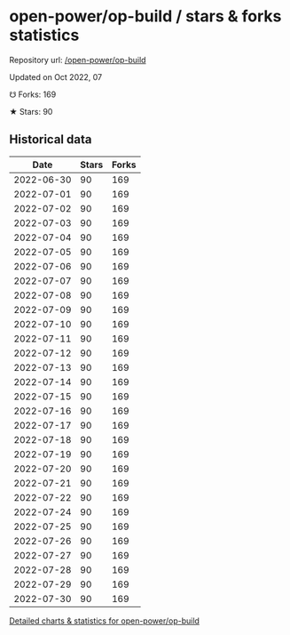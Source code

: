 # open-power/op-build / stars & forks statistics

Repository url: [/open-power/op-build](https://github.com/open-power/op-build)

Updated on Oct 2022, 07

☋ Forks: 169

★ Stars: 90

## Historical data
| Date | Stars | Forks |
|------|-------|-------|
| 2022-06-30 | 90 | 169 | 
| 2022-07-01 | 90 | 169 | 
| 2022-07-02 | 90 | 169 | 
| 2022-07-03 | 90 | 169 | 
| 2022-07-04 | 90 | 169 | 
| 2022-07-05 | 90 | 169 | 
| 2022-07-06 | 90 | 169 | 
| 2022-07-07 | 90 | 169 | 
| 2022-07-08 | 90 | 169 | 
| 2022-07-09 | 90 | 169 | 
| 2022-07-10 | 90 | 169 | 
| 2022-07-11 | 90 | 169 | 
| 2022-07-12 | 90 | 169 | 
| 2022-07-13 | 90 | 169 | 
| 2022-07-14 | 90 | 169 | 
| 2022-07-15 | 90 | 169 | 
| 2022-07-16 | 90 | 169 | 
| 2022-07-17 | 90 | 169 | 
| 2022-07-18 | 90 | 169 | 
| 2022-07-19 | 90 | 169 | 
| 2022-07-20 | 90 | 169 | 
| 2022-07-21 | 90 | 169 | 
| 2022-07-22 | 90 | 169 | 
| 2022-07-24 | 90 | 169 | 
| 2022-07-25 | 90 | 169 | 
| 2022-07-26 | 90 | 169 | 
| 2022-07-27 | 90 | 169 | 
| 2022-07-28 | 90 | 169 | 
| 2022-07-29 | 90 | 169 | 
| 2022-07-30 | 90 | 169 | 


[Detailed charts & statistics for open-power/op-build](https://reviewgithub.com/rep/open-power/op-build)
